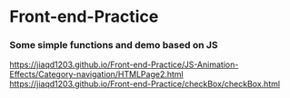 # Front-end-Practice
### Some simple functions and demo based on JS<br>
https://jiaqd1203.github.io/Front-end-Practice/JS-Animation-Effects/Category-navigation/HTMLPage2.html<br>
https://jiaqd1203.github.io/Front-end-Practice/checkBox/checkBox.html<br>
